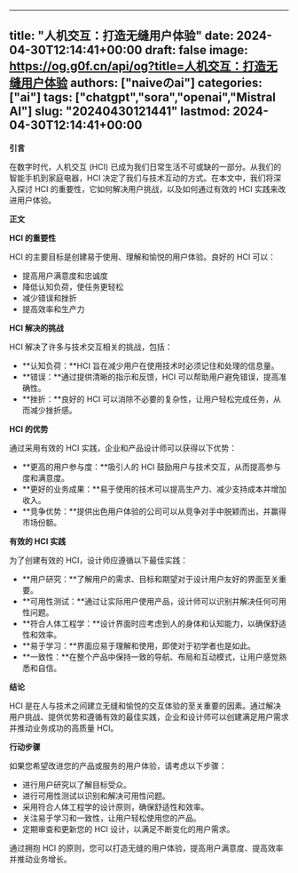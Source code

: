 
---
title: "人机交互：打造无缝用户体验"
date: 2024-04-30T12:14:41+00:00
draft: false
image: https://og.g0f.cn/api/og?title=人机交互：打造无缝用户体验
authors: ["naiveのai"]
categories: ["ai"]
tags: ["chatgpt","sora","openai","Mistral AI"]
slug: "20240430121441"
lastmod: 2024-04-30T12:14:41+00:00
---
**引言**

在数字时代，人机交互 (HCI) 已成为我们日常生活不可或缺的一部分。从我们的智能手机到家庭电器，HCI 决定了我们与技术互动的方式。在本文中，我们将深入探讨 HCI 的重要性，它如何解决用户挑战，以及如何通过有效的 HCI 实践来改进用户体验。

**正文**

**HCI 的重要性**

HCI 的主要目标是创建易于使用、理解和愉悦的用户体验。良好的 HCI 可以：

- 提高用户满意度和忠诚度
- 降低认知负荷，使任务更轻松
- 减少错误和挫折
- 提高效率和生产力

**HCI 解决的挑战**

HCI 解决了许多与技术交互相关的挑战，包括：

- **认知负荷：**HCI 旨在减少用户在使用技术时必须记住和处理的信息量。
- **错误：**通过提供清晰的指示和反馈，HCI 可以帮助用户避免错误，提高准确性。
- **挫折：**良好的 HCI 可以消除不必要的复杂性，让用户轻松完成任务，从而减少挫折感。

**HCI 的优势**

通过采用有效的 HCI 实践，企业和产品设计师可以获得以下优势：

- **更高的用户参与度：**吸引人的 HCI 鼓励用户与技术交互，从而提高参与度和满意度。
- **更好的业务成果：**易于使用的技术可以提高生产力、减少支持成本并增加收入。
- **竞争优势：**提供出色用户体验的公司可以从竞争对手中脱颖而出，并赢得市场份额。

**有效的 HCI 实践**

为了创建有效的 HCI，设计师应遵循以下最佳实践：

- **用户研究：**了解用户的需求、目标和期望对于设计用户友好的界面至关重要。
- **可用性测试：**通过让实际用户使用产品，设计师可以识别并解决任何可用性问题。
- **符合人体工程学：**设计界面时应考虑到人的身体和认知能力，以确保舒适性和效率。
- **易于学习：**界面应易于理解和使用，即使对于初学者也是如此。
- **一致性：**在整个产品中保持一致的导航、布局和互动模式，让用户感觉熟悉和自信。

**结论**

HCI 是在人与技术之间建立无缝和愉悦的交互体验的至关重要的因素。通过解决用户挑战、提供优势和遵循有效的最佳实践，企业和设计师可以创建满足用户需求并推动业务成功的高质量 HCI。

**行动步骤**

如果您希望改进您的产品或服务的用户体验，请考虑以下步骤：

- 进行用户研究以了解目标受众。
- 进行可用性测试以识别和解决可用性问题。
- 采用符合人体工程学的设计原则，确保舒适性和效率。
- 关注易于学习和一致性，让用户轻松使用您的产品。
- 定期审查和更新您的 HCI 设计，以满足不断变化的用户需求。

通过拥抱 HCI 的原则，您可以打造无缝的用户体验，提高用户满意度、提高效率并推动业务增长。